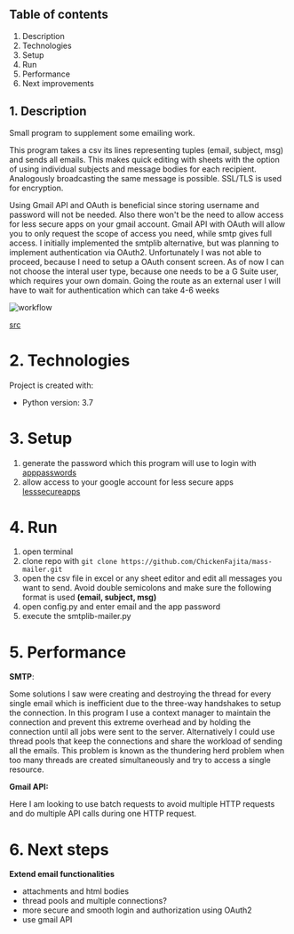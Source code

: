 ## Table of contents
1. Description
2. Technologies
3. Setup
4. Run
5. Performance
6. Next improvements

## 1. Description
Small program to supplement some emailing work.

This program takes a csv its lines representing tuples (email, subject, msg) and sends all emails. This makes quick editing with sheets with the option of using individual subjects and message bodies for each recipient. Analogously broadcasting the same message is possible. SSL/TLS is used for encryption.

Using Gmail API and OAuth is beneficial since storing username and password will not be needed. Also there won't be the need to allow access for less secure apps on your gmail account. Gmail API with OAuth will allow you to only request the scope of access you need, while smtp gives full access.
I initially implemented the smtplib alternative, but was planning to implement authentication via OAuth2. Unfortunately I was not able to proceed, because I need to setup a OAuth consent screen.
As of now I can not choose the interal user type, because one needs to be a G Suite user, which requires your own domain. Going the route as an external user I will have to wait for authentication which can take 4-6 weeks

![workflow](https://miro.medium.com/max/1400/0*IsGZosgvxFHqNJYA.)

[src](https://miro.medium.com/max/1400/0*IsGZosgvxFHqNJYA.)

# 2. Technologies
Project is created with:
- Python version: 3.7

# 3. Setup
1. generate the password which this program will use to login with [apppasswords](https://myaccount.google.com/apppasswords)
2. allow access to your google account for less secure apps [lesssecureapps](https://myaccount.google.com/lessecureapps)

# 4. Run
1. open terminal
2. clone repo with `git clone https://github.com/ChickenFajita/mass-mailer.git`
3. open the csv file in excel or any sheet editor and edit all messages you want to send. Avoid double semicolons and make sure the following format is used **(email, subject, msg)**
4. open config.py and enter email and the app password
5. execute the smtplib-mailer.py

# 5. Performance

**SMTP**:

Some solutions I saw were creating and destroying the thread for every single email which is inefficient due to the three-way handshakes to setup the connection.
In this program I use a context manager to maintain the connection and prevent this extreme overhead and by holding the connection until all jobs were sent to the server.
Alternatively I could use thread pools that keep the connections and share the workload of sending all the emails. This problem is known as the thundering herd problem when too many threads are created simultaneously and try to access a single resource.

**Gmail API:**

Here I am looking to use batch requests to avoid multiple HTTP requests and do multiple API calls during one HTTP request.

# 6. Next steps

**Extend email functionalities**
- attachments and html bodies
- thread pools and multiple connections?
- more secure and smooth login and authorization using OAuth2
- use gmail API
